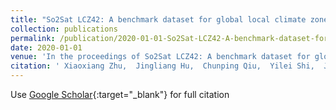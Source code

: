 ```yaml
---
title: "So2Sat LCZ42: A benchmark dataset for global local climate zones classification"
collection: publications
permalink: /publication/2020-01-01-So2Sat-LCZ42-A-benchmark-dataset-for-global-local-climate-zones-classification
date: 2020-01-01
venue: 'In the proceedings of So2Sat LCZ42: A benchmark dataset for global local climate zones classification'
citation: ' Xiaoxiang Zhu,  Jingliang Hu,  Chunping Qiu,  Yilei Shi,  Jian Kang,  Lichao Mou,  Hossein Bagheri,  Matthias H{\&quot;a}berle,  Yuansheng Hua,  Rong Huang,  Lloyd Hughes,  H. Li,  Yao Sun,  G. Zhang,  S. Han,  Michael Schmitt,  Yuanyuan Wang, &quot;So2Sat LCZ42: A benchmark dataset for global local climate zones classification.&quot; In the proceedings of So2Sat LCZ42: A benchmark dataset for global local climate zones classification, 2020.'
---
```

Use [Google Scholar](https://scholar.google.com/scholar?q=So2Sat+LCZ42:+A+benchmark+dataset+for+global+local+climate+zones+classification){:target="_blank"} for full citation